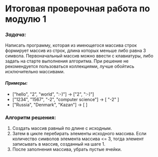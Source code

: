 # Итоговая проверочная работа по модулю 1

### _Задача:_ 
Написать программу, которая из имеющегося массива строк формирует массив из строк, длина которых меньше либо равна 3 символа. Первоначальный массив можно ввести с клавиатуры, либо задать на старте выполнения алгоритма. При решение не рекомендуется пользоваться коллекциями, лучше обойтись исключительно массивами.

#### _Примеры:_
- ["hello", "2", "world", ":-)"] -> ["2", ":-)"]
- ["1234", "1567", "-2", "computer science"] -> [ "-2" ]
- ["Russia", "Denmark", "Kazan"] -> [ ]

### Алгоритм решения:
1. Создать массив равный по длине с исходным. 
2. Затем в цикле перебирать элементы исходного массива. Если количество символов элемента массива <= 3, тогда элемент записывать в массив, созданный на шаге 1.
3. После заполнения массива, убрать пустые ячейки.
